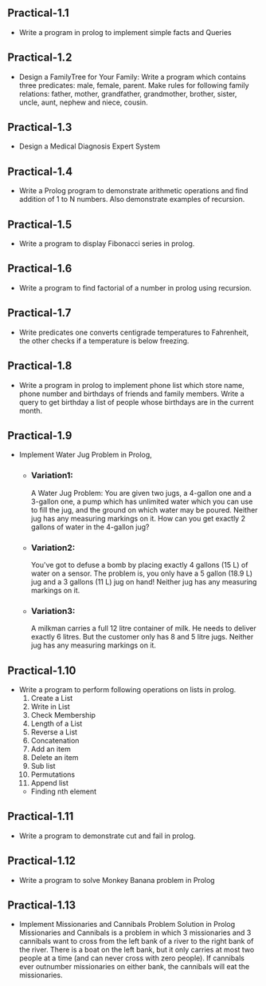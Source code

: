 ## Practical-1.1
- Write a program in prolog to implement simple facts and Queries
## Practical-1.2
- Design a FamilyTree for Your Family: Write a program which contains three predicates: male, female, parent. Make rules for following family relations: father, mother, grandfather, grandmother, brother, sister, uncle, aunt, nephew and niece, cousin.
## Practical-1.3
- Design a Medical Diagnosis Expert System
## Practical-1.4
- Write a Prolog program to demonstrate arithmetic operations and find addition of 1 to N numbers. Also demonstrate examples of recursion.
## Practical-1.5
- Write a program to display Fibonacci series in prolog.
## Practical-1.6
- Write a program to find factorial of a number in prolog using recursion.
## Practical-1.7
- Write predicates one converts centigrade temperatures to Fahrenheit, the other checks if a temperature is below freezing.
## Practical-1.8
- Write a program in prolog to implement phone list which store name, phone number and birthdays of friends and family members. Write a query to get birthday a list of people whose birthdays are in the current month.
## Practical-1.9
- Implement Water Jug Problem in Prolog,
    - ### Variation1:
      A Water Jug Problem: You are given two jugs, a 4-gallon one and a 3-gallon one, a pump which has unlimited water which you can use to fill the jug, and the ground on which water may be poured. Neither jug has any measuring markings on it. How can you get exactly 2 gallons of water in the 4-gallon jug?
    - ### Variation2:
      You've got to defuse a bomb by placing exactly 4 gallons (15 L) of water on a sensor. The problem is, you only have a 5 gallon (18.9 L) jug and a 3 gallons (11 L) jug on hand! Neither jug has any measuring markings on it.
    - ### Variation3:
      A milkman carries a full 12 litre container of milk. He needs to deliver exactly 6 litres. But the customer only has 8 and 5 litre jugs. Neither jug has any measuring
markings on it.
## Practical-1.10
- Write a program to perform following operations on lists in prolog.
  1. Create a List
  1. Write in List
  1. Check Membership
  1. Length of a List
  1. Reverse a List
  1. Concatenation
  1. Add an item
  1. Delete an item
  1. Sub list
  1. Permutations
  1. Append list
  - Finding nth element
## Practical-1.11
- Write a program to demonstrate cut and fail in prolog.
## Practical-1.12
- Write a program to solve Monkey Banana problem in Prolog
## Practical-1.13
- Implement Missionaries and Cannibals Problem Solution in Prolog Missionaries and Cannibals is a problem in which 3 missionaries and 3 cannibals want to cross from the left bank of a river to the right bank of the river. There is a boat on the left bank, but it only carries at most two people at a time (and can never cross with zero people). If cannibals ever outnumber missionaries on either bank, the cannibals will eat the missionaries.

